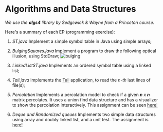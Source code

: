 # Algorithms and Data Structures

*We use the **algs4** library by Sedgewick & Wayne from a Princeton course.*

Here's a summary of each EP (programming exercise):

1. *ST.java*
    Implement a simple symbol table in Java using simple arrays;

2. *BulgingSquares.java*
    Implement a program to draw the following optical illusion, using StdDraw;
    ![bulging](https://s-media-cache-ak0.pinimg.com/564x/ee/82/58/ee8258f5118325b9b32e6deb7fff2941.jpg)

3. *LinkedListST.java*
    Implements an ordered symbol table using a linked list;

4. *Tail.java*
    Implements the [Tail](http://man7.org/linux/man-pages/man1/tail.1.html) application, to read the *n-th* last lines of file(s);

5. *Percolation*
    Implements a percolation model to check if a given ***n** x **n*** matrix percolates. It uses a union find data structure and has a visualizer to show the percolation interactively. This assignment can be seen [here!](http://www.cs.princeton.edu/courses/archive/spring17/cos226/assignments/percolation.html)

6. *Deque and Randomized queues*
    Implements two simple data structures using array and doubly linked list, and a unit test. The assignment is [here!](http://www.cs.princeton.edu/courses/archive/spring17/cos226/assignments/queues.html)

